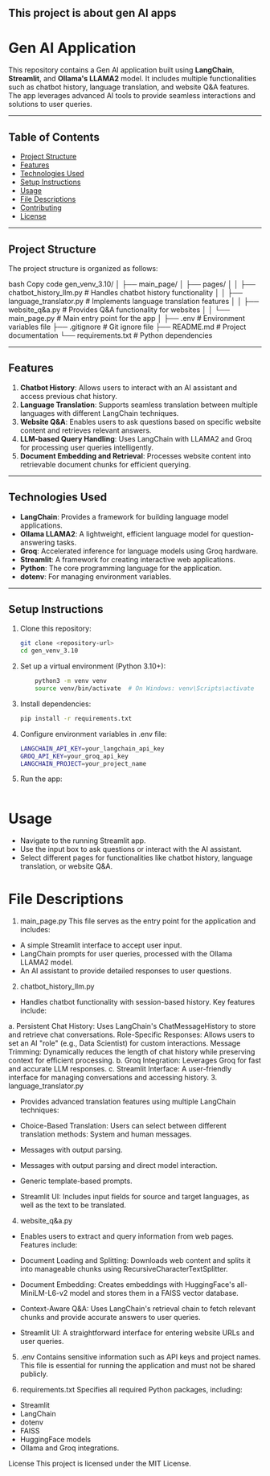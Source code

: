 ## This project is about gen AI apps

# Gen AI Application

This repository contains a Gen AI application built using **LangChain**, **Streamlit**, and **Ollama's LLAMA2** model. It includes multiple functionalities such as chatbot history, language translation, and website Q&A features. The app leverages advanced AI tools to provide seamless interactions and solutions to user queries.

---

## Table of Contents

- [Project Structure](#project-structure)
- [Features](#features)
- [Technologies Used](#technologies-used)
- [Setup Instructions](#setup-instructions)
- [Usage](#usage)
- [File Descriptions](#file-descriptions)
- [Contributing](#contributing)
- [License](#license)

---

## Project Structure

The project structure is organized as follows:


bash
Copy code
gen_venv_3.10/
│
├── main_page/
│   ├── pages/
│   │   ├── chatbot_history_llm.py      # Handles chatbot history functionality
│   │   ├── language_translator.py      # Implements language translation features
│   │   ├── website_q&a.py              # Provides Q&A functionality for websites
│   │   └── main_page.py                # Main entry point for the app
│
├── .env                                # Environment variables file
├── .gitignore                          # Git ignore file
├── README.md                           # Project documentation
└── requirements.txt                    # Python dependencies


---

## Features

1. **Chatbot History**: Allows users to interact with an AI assistant and access previous chat history.
2. **Language Translation**: Supports seamless translation between multiple languages with different LangChain techniques.
3. **Website Q&A**: Enables users to ask questions based on specific website content and retrieves relevant answers.
4. **LLM-based Query Handling**: Uses LangChain with LLAMA2 and Groq for processing user queries intelligently.
5. **Document Embedding and Retrieval**: Processes website content into retrievable document chunks for efficient querying.

---

## Technologies Used

- **LangChain**: Provides a framework for building language model applications.
- **Ollama LLAMA2**: A lightweight, efficient language model for question-answering tasks.
- **Groq**: Accelerated inference for language models using Groq hardware.
- **Streamlit**: A framework for creating interactive web applications.
- **Python**: The core programming language for the application.
- **dotenv**: For managing environment variables.

---

## Setup Instructions

1. Clone this repository:
   ``` bash
   git clone <repository-url>
   cd gen_venv_3.10
2. Set up a virtual environment (Python 3.10+):

    ``` bash
        python3 -m venv venv
        source venv/bin/activate  # On Windows: venv\Scripts\activate

3. Install dependencies:

    ``` bash
    pip install -r requirements.txt
4. Configure environment variables in .env file:


    ```bash
    LANGCHAIN_API_KEY=your_langchain_api_key
    GROQ_API_KEY=your_groq_api_key
    LANGCHAIN_PROJECT=your_project_name
5. Run the app:
    ```bash


# Usage
- Navigate to the running Streamlit app.
- Use the input box to ask questions or interact with the AI assistant.
- Select different pages for functionalities like chatbot history, language translation, or website Q&A.

# File Descriptions
1. main_page.py
This file serves as the entry point for the application and includes:

- A simple Streamlit interface to accept user input.
- LangChain prompts for user queries, processed with the Ollama LLAMA2 model.
- An AI assistant to provide detailed responses to user questions.
2. chatbot_history_llm.py
- Handles chatbot functionality with session-based history. Key features include:

a. Persistent Chat History: Uses LangChain's ChatMessageHistory to store and retrieve chat conversations.
Role-Specific Responses: Allows users to set an AI "role" (e.g., Data Scientist) for custom interactions.
Message Trimming: Dynamically reduces the length of chat history while preserving context for efficient processing.
b. Groq Integration: Leverages Groq for fast and accurate LLM responses.
c. Streamlit Interface: A user-friendly interface for managing conversations and accessing history.
3. language_translator.py
- Provides advanced translation features using multiple LangChain techniques:

- Choice-Based Translation: Users can select between different translation methods:
System and human messages.
- Messages with output parsing.
- Messages with output parsing and direct model interaction.
- Generic template-based prompts.
- Streamlit UI: Includes input fields for source and target languages, as well as the text to be translated.
4. website_q&a.py
- Enables users to extract and query information from web pages. Features include:

- Document Loading and Splitting: Downloads web content and splits it into manageable chunks using RecursiveCharacterTextSplitter.
- Document Embedding: Creates embeddings with HuggingFace's all-MiniLM-L6-v2 model and stores them in a FAISS vector database.
- Context-Aware Q&A: Uses LangChain's retrieval chain to fetch relevant chunks and provide accurate answers to user queries.
- Streamlit UI: A straightforward interface for entering website URLs and user queries.
5. .env
Contains sensitive information such as API keys and project names. This file is essential for running the application and must not be shared publicly.

6. requirements.txt
Specifies all required Python packages, including:

- Streamlit
- LangChain
- dotenv
- FAISS
- HuggingFace models
- Ollama and Groq integrations.

License
This project is licensed under the MIT License.